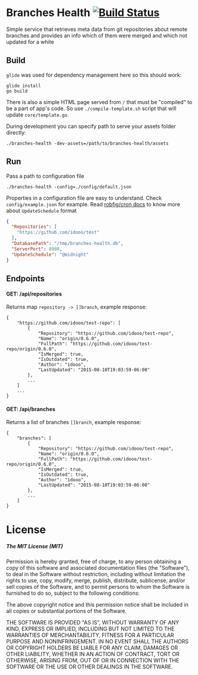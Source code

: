 # Branches Health [![Build Status](https://travis-ci.org/idooo/branches-health.svg?branch=master)](https://travis-ci.org/idooo/branches-health)

Simple service that retrieves meta data from git repositories
about remote branches and provides an info which of them were merged and which not updated for a white

## Build

`glide` was used for dependency management here so this should work: 

```
glide install
go build
```

There is also a simple HTML page served from `/` that must be "compiled" to be a part of app's code. So use `./compile-template.sh` script that will update `core/template.go`. 

During development you can specify path to serve your assets folder directly:

```
./branches-health -dev-assets=/path/to/branches-health/assets
```

## Run

Pass a path to configuration file

```
./branches-health -config=./config/default.json
```

Properties in a configuration file are easy to understand. Check `config/example.json` for example.
Read [robfig/cron docs](https://godoc.org/github.com/robfig/cron) to know more about `UpdateSchedule` format

```json
{
  "Repositories": [
    "https://github.com/idooo/test"
  ],
  "DatabasePath": "/tmp/branches-health.db",
  "ServerPort": 8080,
  "UpdateSchedule": "@midnight" 
}
```

## Endpoints

#### GET: /api/repositories

Returns map `repository -> []branch`, example response:

```
{
    "https://github.com/idooo/test-repo": [
        {
            "Repository": "https://github.com/idooo/test-repo",
            "Name": "origin/0.6.0",
            "FullPath": "https://github.com/idooo/test-repo/origin/0.6.0",
            "IsMerged": true,
            "IsOutdated": true,
            "Author": "idooo",
            "LastUpdated": "2015-08-10T19:03:59-06:00"
        },
        ...
    ]
    ...
}
```

#### GET: /api/branches

Returns a list of branches `[]branch`, example response:

```
{
    "branches": [
        {
            "Repository": "https://github.com/idooo/test-repo",
            "Name": "origin/0.6.0",
            "FullPath": "https://github.com/idooo/test-repo/origin/0.6.0",
            "IsMerged": true,
            "IsOutdated": true,
            "Author": "idooo",
            "LastUpdated": "2015-08-10T19:03:59-06:00"
        },
        ...
    ]
}
```


# License

##### The MIT License (MIT)

Permission is hereby granted, free of charge, to any person obtaining a copy of
this software and associated documentation files (the "Software"), to deal in
the Software without restriction, including without limitation the rights to
use, copy, modify, merge, publish, distribute, sublicense, and/or sell copies of
the Software, and to permit persons to whom the Software is furnished to do so,
subject to the following conditions:

The above copyright notice and this permission notice shall be included in all
copies or substantial portions of the Software.

THE SOFTWARE IS PROVIDED "AS IS", WITHOUT WARRANTY OF ANY KIND, EXPRESS OR
IMPLIED, INCLUDING BUT NOT LIMITED TO THE WARRANTIES OF MERCHANTABILITY, FITNESS
FOR A PARTICULAR PURPOSE AND NONINFRINGEMENT. IN NO EVENT SHALL THE AUTHORS OR
COPYRIGHT HOLDERS BE LIABLE FOR ANY CLAIM, DAMAGES OR OTHER LIABILITY, WHETHER
IN AN ACTION OF CONTRACT, TORT OR OTHERWISE, ARISING FROM, OUT OF OR IN
CONNECTION WITH THE SOFTWARE OR THE USE OR OTHER DEALINGS IN THE SOFTWARE.


